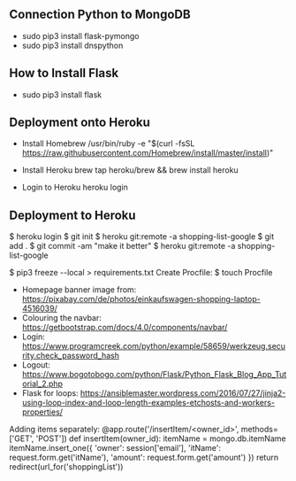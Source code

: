 ## Connection Python to MongoDB
- sudo pip3 install flask-pymongo
- sudo pip3 install dnspython

## How to Install Flask
- sudo pip3 install flask

## Deployment onto Heroku
- Install Homebrew
/usr/bin/ruby -e "$(curl -fsSL https://raw.githubusercontent.com/Homebrew/install/master/install)"

- Install Heroku
brew tap heroku/brew && brew install heroku

- Login to Heroku 
heroku login

## Deployment to Heroku
$ heroku login
$ git init
$ heroku git:remote -a shopping-list-google
$ git add .
$ git commit -am "make it better"
$ heroku git:remote -a shopping-list-google


$ pip3 freeze --local > requirements.txt
Create Procfile:
$ touch Procfile


- Homepage banner image from: https://pixabay.com/de/photos/einkaufswagen-shopping-laptop-4516039/
- Colouring the navbar: https://getbootstrap.com/docs/4.0/components/navbar/
- Login: https://www.programcreek.com/python/example/58659/werkzeug.security.check_password_hash
- Logout: https://www.bogotobogo.com/python/Flask/Python_Flask_Blog_App_Tutorial_2.php
- Flask for loops:
https://ansiblemaster.wordpress.com/2016/07/27/jinja2-using-loop-index-and-loop-length-examples-etchosts-and-workers-properties/

Adding items separately:
@app.route('/insertItem/<owner_id>', methods=['GET', 'POST'])
def insertItem(owner_id):
    itemName = mongo.db.itemName
    itemName.insert_one({
        'owner': session['email'],
        'itName': request.form.get('itName'),
        'amount': request.form.get('amount')
    })
    return redirect(url_for('shoppingList'))
